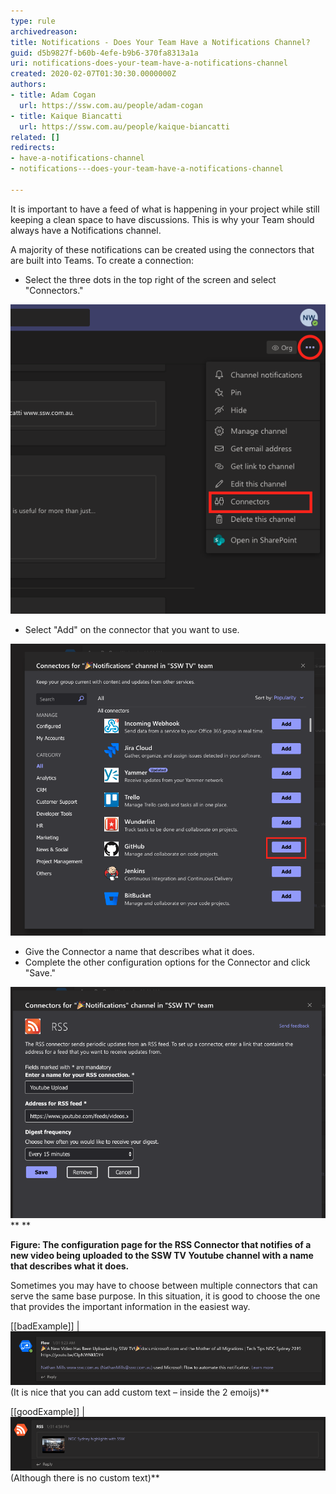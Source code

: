 ```yaml
---
type: rule
archivedreason: 
title: Notifications - Does Your Team Have a Notifications Channel?
guid: d5b9827f-b60b-4efe-b9b6-370fa8313a1a
uri: notifications-does-your-team-have-a-notifications-channel
created: 2020-02-07T01:30:30.0000000Z
authors:
- title: Adam Cogan
  url: https://ssw.com.au/people/adam-cogan
- title: Kaique Biancatti
  url: https://ssw.com.au/people/kaique-biancatti
related: []
redirects:
- have-a-notifications-channel
- notifications---does-your-team-have-a-notifications-channel

---
```


It is important to have a feed of what is happening in your project while still keeping a clean space to have discussions. This is why your Team should always have a Notifications channel.




A majority of these notifications can be created using the connectors that are built into Teams. To create a connection:



* Select the three dots in the top right of the screen and select "Connectors."



![This is how you begin the process of adding a connector.](Add-a-Connector.png)






* Select "Add" on the connector that you want to use.



![This is the pop-up that allows you to select which connector to add.](Select-a-Connector.png)






* Give the Connector a name that describes what it does.
* Complete the other configuration options for the Connector and click "Save."



![](Connector-Settings.png) **
** 


 **Figure: The configuration page for the RSS Connector that notifies of a new video being uploaded to the SSW TV Youtube channel with a name that describes what it does.** 





Sometimes you may have to choose between multiple connectors that can serve the same base purpose. In this situation, it is good to choose the one that provides the important information in the easiest way.





[[badExample]]
| ![There is no thumbnail and no link to the video.](Notification-Bad-Example.png)(It is nice that you can add custom text – inside the 2 emoijs)** 




[[goodExample]]
| ![There is a thumbnail and a link to the video.](Notification-Good-Example.png)(Although there is no custom text)** 


<!--endintro-->
